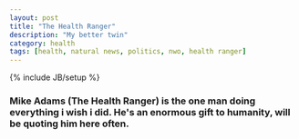 ```yaml
---
layout: post
title: "The Health Ranger"
description: "My better twin"
category: health
tags: [health, natural news, politics, nwo, health ranger]
---
```

{% include JB/setup %}

### Mike Adams (The Health Ranger) is the one man doing everything i wish i did.  He's an enormous gift to humanity, will be quoting him here often.

